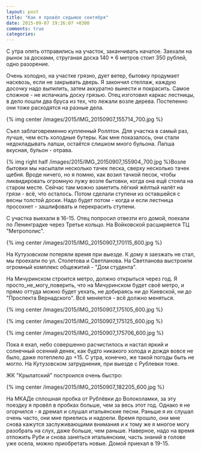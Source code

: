 ```yaml
---
layout: post
title: "Как я провёл седьмое сентября"
date: 2015-09-07 19:26:07 +0300
comments: true
categories: 
---
```

С  утра опять отправились на участок, заканчивать начатое. Заехали на рынок за досками, струганая доска 140 * 6 метров стоит 350 рублей, одно разорение.

Очень холодно, на участке грязно, дует ветер, бытовку продумает насквозь, если не закрывать дверь. Я закончил стеллаж, каждую досочку надо выпилить, затем аккуратно вынести и покрасить. Самое сложное - не испачкать доску грязью. Отец изготовил каркас лестницы, в дело пошли два бруса из тех, что лежали возле дерева. Постепенно они тоже расходятся на разные дела.

{% img center /images/2015/IMG_20150907_155714_700.jpg %}

Съел заблаговременно купленный Роллтон. Для участка в самый раз, лучше, чем есть холодные бутеры. Как мне показалось, они стали недокладывать лапши, остаётся слишком много бульона. Лапша вкусная, бульон - отрава.

{% img right half /images/2015/IMG_20150907_155904_700.jpg %}Возле бытовки мы насыпали несколько тачек песка, сверху несколько тачек щебня. Вроде ничего, но я помню, как возил тачкой песок, чтобы ликвидировать огромную лужу возле бытовки, когда она ещё стояла на старом месте. Сейчас там можно заметить лёгкий жёлтый налёт на грязи - всё, что осталось. Потом сделали ступени из оставшейся с весны толстой доски. Надо будет потом - когда и если лестница просохнет - зашлифовать и перекрасить ступени. 

С участка выехали в 16-15. Отец попросил отвезти его домой, поехали по Ленинградке через Третье кольцо. На Войковской расширяется ТЦ "Метрополис".

{% img center /images/2015/IMG_20150907_170115_600.jpg %}

На Кутузовском потеряли время при выезде. К дому я заезжать не стал, мы проехали по ул. Столетова и Светланова. На Светланова выстроили огромный комплекс общежитий - "Дом студента". 

На Мичуринском строится метро, должно открыться через год. Я просто_не_могу_поверить, что на Мичуринском будет своё метро, и прямо оттуда можно будет уехать, не добираясь ни до Киевской, ни до "Проспекта Вернадского". Всё меняется - всё должно меняться.

{% img center /images/2015/IMG_20150907_175105_600.jpg %}

{% img center /images/2015/IMG_20150907_175125_600.jpg %}

{% img center /images/2015/IMG_20150907_175706_600.jpg %}

Пока я ехал, небо совершенно расчистилось и настал яркий и солнечный осенний денек, как будто никакого холода и дождя вовсе не было, даже потеплело до +15. С утра, конечно, же такой погоды быть не могло. На Кутузовском затруднения, при выезде с Рублевки тоже. 

ЖК "Крылатский" построился очень быстро:

{% img center /images/2015/IMG_20150907_182205_600.jpg %}

На МКАДе сплошная пробка от Рублёвки до Волоколамки, за эту поездку я провёл в пробках больше, чем за весь этот год. Однако я не огорчился - я дремал и слушал итальянские песни. Раньше я их слушал очень часто, они мне приелись и надоели. Время прошло, они мне снова кажутся заслуживающими внимания и к тому же я многое могу разобрать на слух, даже больше, чем раньше. Наверное, надо на время отложить Руби и снова заняться итальянским, часть знаний в голове уже осела, можно приобретать новые. Домой приехал в 19-15.